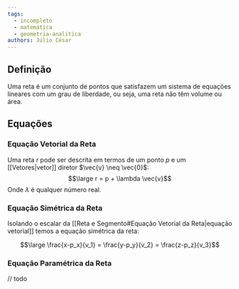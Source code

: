```yaml
---
tags:
  - incompleto
  - matemática
  - geometria-analitica
authors: Júlio César
---
```

## Definição

Uma reta é um conjunto de pontos que satisfazem um sistema de equações lineares com um grau de liberdade, ou seja, uma reta não têm volume ou área.
## Equações
### Equação Vetorial da Reta
Uma reta $r$ pode ser descrita em termos de um ponto $p$ e um [[Vetores|vetor]] diretor $\vec{v} \neq \vec{0}$:
$$\large r = p + \lambda \vec{v}$$
Onde $\lambda$ é qualquer número real.
### Equação Simétrica da Reta

Isolando o escalar da [[Reta e Segmento#Equação Vetorial da Reta|equação vetorial]] temos a equação simétrica da reta:

$$\large \frac{x-p_x}{v_1} = \frac{y-p_y}{v_2} = \frac{z-p_z}{v_3}$$
### Equação Paramétrica da Reta

// todo